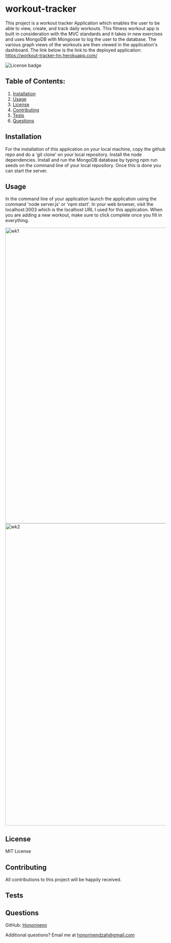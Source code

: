 # workout-tracker

This project is a workout tracker Application which enables the user to be able to view, create, and track daily workouts. This fitness workout app is built in consideration with the MVC standards and it takes in new exercises and uses MongoDB with Mongoose to log the user to the database. The various graph views of the workouts are then viewed in the application's dashboard. The link below is the link to the deployed application:
https://workout-tracker-hn.herokuapp.com/


![License badge](https://img.shields.io/badge/license-MIT-builtinModules.svg)
     
## Table of Contents:
1. [Installation](#installation)
2. [Usage](#usage)
3. [License](#license)
4. [Contributing](#contributing)
5. [Tests](#tests)
6. [Questions](#questions)

## Installation
For the installation of this application on your local machine, copy the github repo and do a 'git clone' on your local repository. Install the node dependencies. Install and run the MongoDB database by typing npm run seeds on the command line of your local repository. Once this is done you can start the server. 

## Usage
In the command line of your application launch the application using the command 'node server.js' or 'npm start'. In your web browser, visit the localhost:3003 which is the localhost URL I used for this application. When you are adding a new workout, make sure to click complete once you fill in everything. 

<img width="929" alt="wk1" src="https://user-images.githubusercontent.com/87605893/148558698-5be5d58c-f669-4212-b9a8-e224950e2cc9.png">

<img width="949" alt="wk2" src="https://user-images.githubusercontent.com/87605893/148558950-b4d63b2a-2eef-4242-9508-bccf5e371922.png">

## License
MIT License

## Contributing
All contributions to this project will be happily received.

## Tests


## Questions
GitHub: [Honorinenn](https://github.com/Honorinenn)

Additional questions? Email me at honorinendzah@gmail.com
